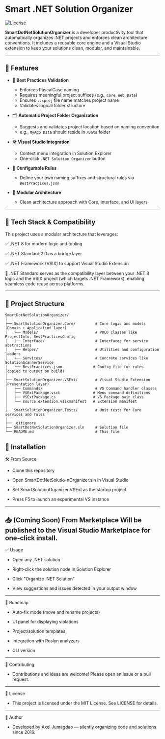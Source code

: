 # Smart .NET Solution Organizer

[![License](https://img.shields.io/badge/license-MIT-blue.svg)](LICENSE)

**SmartDotNetSolutionOrganizer** is a developer productivity tool that automatically organizes .NET projects and enforces clean architecture conventions. It includes a reusable core engine and a Visual Studio extension to keep your solutions clean, modular, and maintainable.

---
## 🚀 Features

- 🧠 **Best Practices Validation**
  - Enforces PascalCase naming
  - Requires meaningful project suffixes (e.g., `Core`, `Web`, `Data`)
  - Ensures `.csproj` file name matches project name
  - Validates logical folder structure

- 🗂️ **Automatic Project Folder Organization**
  - Suggests and validates project location based on naming convention
  - e.g., `MyApp.Data` should reside in `/Data` folder

- 🛠️ **Visual Studio Integration**
  - Context menu integration in Solution Explorer
  - One-click `.NET Solution Organizer` button

- 🔧 **Configurable Rules**
  - Define your own naming suffixes and structural rules via `BestPractices.json`

- 🧱 **Modular Architecture**
  - Clean architecture approach with Core, Interface, and UI layers

---

## 🔗 Tech Stack & Compatibility
This project uses a modular architecture that leverages:

✅ .NET 8 for modern logic and tooling

✅ .NET Standard 2.0 as a bridge layer

✅ .NET Framework (VSIX) to support Visual Studio Extension

🧩 .NET Standard serves as the compatibility layer between your .NET 8 logic and the VSIX project (which targets .NET Framework), enabling seamless code reuse across platforms.

---



## 📂 Project Structure

```plaintext
SmartDotNetSolutionOrganizer/
│
├── SmartSolutionOrganizer.Core/         # Core logic and models (Domain + Application layer)
│   ├── Models/                          # POCO classes like ProjectInfo, BestPracticesConfig
│   ├── Interface/                       # Interfaces for service abstractions
│   ├── Helper/                          # Utilities and configuration loaders
│   ├── Services/                        # Concrete services like SolutionScannerService
│   └── BestPractices.json              # Config file for rules (copied to output on build)
│
├── SmartSolutionOrganizer.VSExt/        # Visual Studio Extension (Presentation layer)
│   ├── Commands/                        # VS Command handler classes
│   ├── VSExtPackage.vsct               # Menu command definitions
│   ├── VSExtPackage.cs                 # VS Package main class
│   └── source.extension.vsixmanifest   # Extension manifest
│
├── SmartSolutionOrganizer.Tests/        # Unit tests for Core services and rules
│
├── .gitignore
├── SmartDotNetSolutionOrganizer.sln     # Solution file
└── README.md                            # This file
```

## 📂 Installation


🛠️ From Source
- Clone this repository

- Open SmartDotNetSolutio-nOrganizer.sln in Visual Studio

- Set SmartSolutionOrganizer.VSExt as the startup project

- Press F5 to launch an experimental VS instance

---
📥 (Coming Soon) From Marketplace
Will be published to the Visual Studio Marketplace for one-click install.
---

✅ Usage
- Open any .NET solution

- Right-click the solution node in Solution Explorer

- Click "Organize .NET Solution"

- View suggestions and issues detected in your output window
---
🔧 Roadmap
- Auto-fix mode (move and rename projects)

- UI panel for displaying violations

- Project/solution templates

- Integration with Roslyn analyzers

- CLI version
---
🤝 Contributing
- Contributions and ideas are welcome! Please open an issue or a pull request.
---
📄 License
- This project is licensed under the MIT License. See LICENSE for details.
---
🙌 Author
- Developed by Axel Jumagdao — silently organizing code and solutions since 2016.

